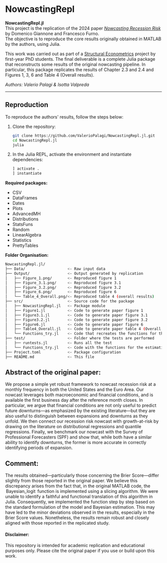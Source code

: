 # NowcastingRepl

**NowcastingRepl.jl**  
This project is the replication of the 2024 paper [_Nowcasting Recession Risk_](https://assets.amazon.science/12/ce/ceca29ba49ecae3b6367041fbf11/nowcasting-recession-risk.pdf) by Domenico Giannone and Francesco Furno.  
The objective is to reproduce the core results originally obtained in MATLAB by the authors, using Julia.

This work was carried out as part of a [Structural Econometrics](https://floswald.github.io/CompEcon/) project by first-year PhD students. The final deliverable is a complete Julia package that reconstructs some results of the original nowcasting pipeline. In particular, this package replicates the results of Chapter 2.3 and 2.4 and Figures 1, 3, 6 and Table 4 (Overall results).

_Authors: Valerio Palagi & Isotta Valpreda_

---

## Reproduction

To reproduce the authors' results, follow the steps below:

1. Clone the repository:
   ```bash
   git clone https://github.com/ValerioPalagi/NowcastingRepl.jl.git
   cd NowcastingRepl.jl
   julia

2. In the Julia REPL, activate the environment and instantiate dependencies:
    ```bash
    ] activate .
    ] instantiate
    ```

**Required packages:**
- CSV
- DataFrames
- Dates
- Plots
- AdvancedMH
- Distributions
- StatsFuns
- Random
- LinearAlgebra
- Statistics
- PrettyTables

**Folder Organisation:**
  ```bash
NowcastingRepl.jl/
├── Data/                   <- Raw input data
├── Output/                 <- Output generated by replication
│   ├── Figure_1.png/       <- Reproduced figure 1
│   ├── Figure_3.1.png/     <- Reproduced figure 3.1
│   ├── Figure_3.2.png/     <- Reproduced figure 3.2
│   ├── Figure_6.png/       <- Reproduced figure 6
│   └── Table_4_Overall.png/<- Reproduced table 4 (overall results)
├── src/                    <- Source code for the package
│   ├── NowcastingRepl.jl   <- Package module
│   ├── Figure1.jl          <- Code to generate paper figure 1
│   ├── Figure3.1.jl        <- Code to generate paper figure 3.1
│   ├── Figure3.2.jl        <- Code to generate paper figure 3.2
│   ├── Figure6.jl          <- Code to generate paper figure 6
│   ├── Table4_Overall.jl   <- Code to generate paper table 4 (Overall results)
│   └── Functions_try.jl    <- Code that recreates the functions for the estimation of the model
├── test/                   <- Folder where the tests are performed
│   ├── runtests.jl         <- Runs all the test
│   └── Functions_try.jl    <- Code with the functions for the estimation of the model
├── Project.toml            <- Package configuration
├── README.md               <- This file
```

## Abstract of the original paper: 

We propose a simple yet robust framework to nowcast recession risk at a monthly frequency in both the United States and the Euro Area. Our nowcast leverages both macroeconomic and financial conditions, and is available the first business day after the reference month closes. In particular, we argue that financial conditions are not only useful to predict future downturns—as emphasized by the existing literature—but they are also useful to distinguish between expansions and downturns as they unfold. We then connect our recession risk nowcast with growth-at-risk by drawing on the literature on distributional regressions and quantile regressions. Finally, we benchmark our nowcast with the Survey of Professional Forecasters (SPF) and show that, while both have a similar ability to identify downturns, the former is more accurate in correctly identifying periods of expansion.


## Comment:

The results obtained—particularly those concerning the Brier Score—differ slightly from those reported in the original paper. We believe this discrepancy arises from the fact that, in the original MATLAB code, the ⁠ Bayesian_logit ⁠ function is implemented using a slicing algorithm. We were unable to identify a faithful and functional translation of this algorithm in Julia. Consequently, we implemented the function step by step based on the standard formulation of the model and Bayesian estimation. This may have led to the minor deviations observed in the results, especially in the Brier Score values. Nonetheless, the results remain robust and closely aligned with those reported in the replicated study.


#### Disclaimer:
This repository is intended for academic replication and educational purposes only. Please cite the original paper if you use or build upon this work.
